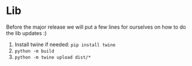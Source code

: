 # Lib
Before the major release we will put a few lines for ourselves on how to do the lib updates :)
1. Install twine if needed: `pip install twine`
2. `python -m build`
3. `python -m twine upload dist/*`
